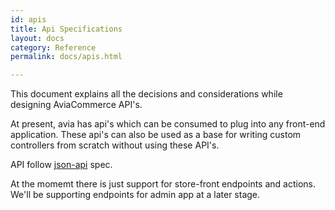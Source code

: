 ```yaml
---
id: apis
title: Api Specifications
layout: docs
category: Reference
permalink: docs/apis.html

---
```


This document explains all the decisions and considerations while designing AviaCommerce API's.

At present, avia has api's which can be consumed to plug into any front-end application. These api's can also be used as a base for writing custom controllers from scratch without using these API's.

API follow [json-api](http://jsonapi.org/) spec. 

At the momemt there is just support for store-front endpoints and actions. We'll be supporting endpoints for admin app at a later stage.